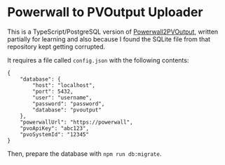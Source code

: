 # Powerwall to PVOutput Uploader
This is a TypeScript/PostgreSQL version of [Powerwall2PVOutput](https://github.com/ekul135/Powerwall2PVOutput/), written partially for learning and also because I found the SQLite file from that repository kept getting corrupted.

It requires a file called `config.json` with the following contents:

```
{
    "database": {
        "host": "localhost",
        "port": 5432,
        "user": "username",
        "password": "password",
        "database": "pvoutput"
    },
    "powerwallUrl": "https://powerwall",
    "pvoApiKey": "abc123",
    "pvoSystemId": "12345"
}
```

Then, prepare the database with `npm run db:migrate`.
